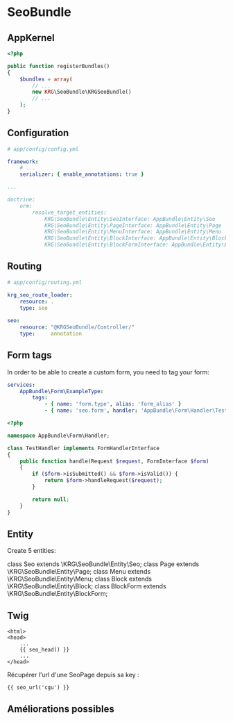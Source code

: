 # SeoBundle

AppKernel
---------

```php
<?php

public function registerBundles()
{
    $bundles = array(
        // ...
        new KRG\SeoBundle\KRGSeoBundle()
        // ...
    );
}
```

Configuration
-------------

```yaml
# app/config/config.yml

framework:
    # ...
    serializer: { enable_annotations: true }

...

doctrine:
    orm:
        resolve_target_entities:
            KRG\SeoBundle\Entity\SeoInterface: AppBundle\Entity\Seo
            KRG\SeoBundle\Entity\PageInterface: AppBundle\Entity\Page
            KRG\SeoBundle\Entity\MenuInterface: AppBundle\Entity\Menu
            KRG\SeoBundle\Entity\BlockInterface: AppBundle\Entity\Block
            KRG\SeoBundle\Entity\BlockFormInterface: AppBundle\Entity\BlockForm
```

Routing
-------

```yaml
# app/config/routing.yml

krg_seo_route_loader:
    resource: .
    type: seo
    
seo:
    resource: "@KRGSeoBundle/Controller/"
    type:     annotation
```

Form tags
---------

In order to be able to create a custom form, you need to tag your form:

```yaml
services:
    AppBundle\Form\ExampleType:
        tags:
            - { name: 'form.type', alias: 'form_alias' }
            - { name: 'seo.form', handler: 'AppBundle\Form\Handler\TestHandler', template: '@App/Form/test.html.twig', alias: 'Form test' }
```

```php
<?php

namespace AppBundle\Form\Handler;

class TestHandler implements FormHandlerInterface
{
    public function handle(Request $request, FormInterface $form)
    {
        if ($form->isSubmitted() && $form->isValid()) {
            return $form->handleRequest($request);
        }

        return null;
    }
}

```

Entity
------

Create 5 entities:

class Seo extends \KRG\SeoBundle\Entity\Seo;
class Page extends \KRG\SeoBundle\Entity\Page;
class Menu extends \KRG\SeoBundle\Entity\Menu;
class Block extends \KRG\SeoBundle\Entity\Block;
class BlockForm extends \KRG\SeoBundle\Entity\BlockForm;

Twig
----

```twig
<html>
<head>
    ...
    {{ seo_head() }}
    ...
</head>
```

Récupérer l'url d'une SeoPage depuis sa key :
```twig
{{ seo_url('cgu') }}
```

Améliorations possibles
-----------------------
